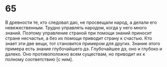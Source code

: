 # 65

В древности те, кто следовал дао, не просвещали народ, а делали его невежественным. Трудно управлять народом, когда у него много знаний. Поэтому управление страной при помощи знаний приносит стране несчастье, а без их помощи приводит страну к счастью. Кто знает эти две вещи, тот становится примером для других. Знание этого примера есть знание глубочайшего дэ. Глубочайшее дэ, оно и глубоко и далеко. Оно противоположно всем существам, но приводит их к полному соответствию [с ним].